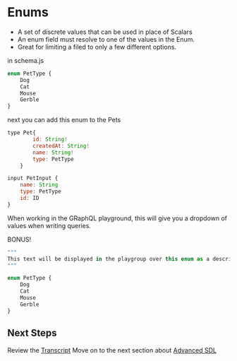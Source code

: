 # Enums

- A set of discrete values that can be used in place of Scalars
- An enum field must resolve to one of the values in the Enum.
- Great for limiting a filed to only a few different options.

in schema.js

```javascript
enum PetType {
    Dog
    Cat
    Mouse
    Gerble
}
```

next you can add this enum to the Pets

```javascript
type Pet{
        id: String!
        createdAt: String!
        name: String!
        type: PetType
    }

input PetInput {
    name: String
    type: PetType
    id: ID
}

```

When working in the GRaphQL playground, this will give you a dropdown of values when writing queries.

BONUS!

```javascript
"""
This text will be displayed in the playgroup over this enum as a description!
"""

enum PetType {
    Dog
    Cat
    Mouse
    Gerble
}
```

## Next Steps

Review the [Transcript](../05-transcripts/17-interfaces.txt)
Move on to the next section about [Advanced SDL](../04-Advanced-SDL/01-interfaces.md)
